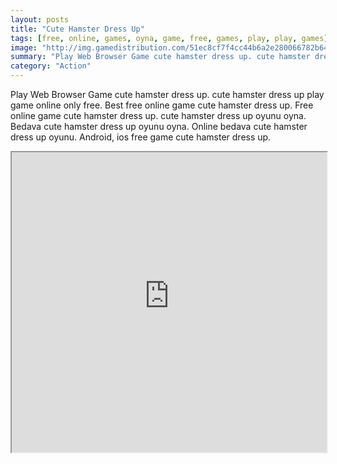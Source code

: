 ```yaml
---
layout: posts
title: "Cute Hamster Dress Up"
tags: [free, online, games, oyna, game, free, games, play, play, games]
image: "http://img.gamedistribution.com/51ec8cf7f4cc44b6a2e280066782b643.jpg"
summary: "Play Web Browser Game cute hamster dress up. cute hamster dress up play game online only free. Best free online game cute hamster dress up. Free online game cute hamster dress up. cute hamster dress up oyunu oyna. Bedava cute hamster dress up oyunu oyna. Online bedava cute hamster dress up oyunu. Android, ios free game cute hamster dress up."
category: "Action"
---
```


Play Web Browser Game cute hamster dress up. cute hamster dress up play game online only free. Best free online game cute hamster dress up. Free online game cute hamster dress up. cute hamster dress up oyunu oyna. Bedava cute hamster dress up oyunu oyna. Online bedava cute hamster dress up oyunu. Android, ios free game cute hamster dress up.

<iframe width="100%" height="480px;" src="http://flash.gamedistribution.com?game=51ec8cf7f4cc44b6a2e280066782b643"></iframe>